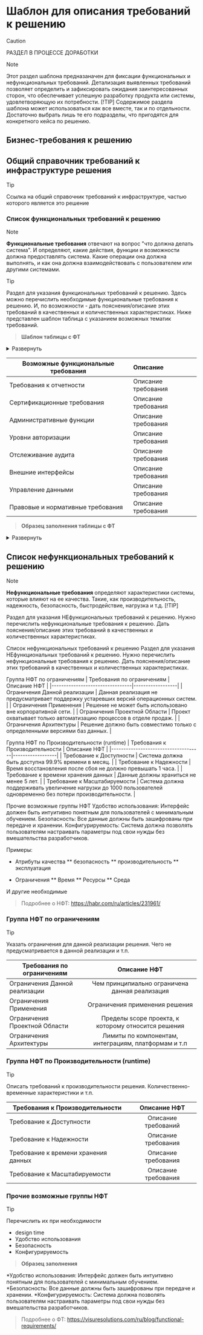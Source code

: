 # Шаблон для описания требований к решению
>[!CAUTION]
> РАЗДЕЛ В ПРОЦЕССЕ ДОРАБОТКИ

>[!NOTE]
>Этот раздел шаблона предназаначен для фиксации функциональных и нефункциональных требований. Детализация выявленных требований позволяет определить и зафиксировать ожидания заинтересованных сторон, что обеспечивает успешную разработку продукта или системы, удовлетворяющую их потребности.
>[!TIP]
>Содержимое раздела шаблона может использоваться как все вместе, так и по отдельности. Достаточно выбрать лишь те его подразделы, что пригодятся для конкретного кейса по решению.

## Бизнес-требования к решению

## Общий справочник требований к инфраструктуре решения
>[!TIP]
> Ссылка на общий справочник требований к инфраструктуре, частью которого является это решение



### Список функциональных требований к решению

>[!NOTE]
>**Функциональные требования** отвечают на вопрос "что должна делать система". И определяют, какие действия, функции и возможности должна предоставлять система.
Какие операции она должна выполнять, и как она должна взаимодействовать с пользователем или другими системами.

>[!TIP]
>Раздел для указания функциональных требований к решению.
Здесь можно перечислить необходимые функциональные требования к решению.
И, по возможности - дать пояснения/описание этих требований в качественных и количественных характеристиках.
Ниже представлен шаблон таблица с указанием возможных тематик требований.

>**Шаблон таблицы с ФТ**
<details>
<summary>Развернуть</summary>

</details>

| Возможные функциональные требования| Описание|
| ------------- |:-------------|
| Требования к отчетности   | Описание требования|
| Сертификационные требования   | Описание требования|
| Административные функции   | Описание требования|
| Уровни авторизации    | Описание требования|
| Отслеживание аудита   | Описание требования|
| Внешние интерфейсы    | Описание требования|
| Управление данными   | Описание требования|
| Правовые и нормативные требования | Описание требования|

>**Образец заполнения таблицы с ФТ**
<details>
<summary>Развернуть</summary>
| Функциональное Требование | Описание требования |
|-------------------------------|:------------------|
| Автоматизация обработки данных | Система должна автоматически обрабатывать входящие данные. |
| Управление пользователями | Необходимо реализовать функционал для управления правами доступа пользователей, включая уровни авторизации. |
| Отчетность | Система должна генерировать отчеты о выполненных операциях и производительности, доступные для анализа. |
| Интеграция с внешними системами | Решение должно обеспечивать интеграцию с существующими системами для обмена данными. |
| Отслеживание аудита | Необходимо реализовать функционал для отслеживания всех действий пользователей в системе для повышения безопасности. |
</details>


## Список нефункциональных требований к решению

>[!NOTE]
>**Нефункциональные требования** определяют характеристики системы, которые влияют на ее качества. Такие, как производительность, надежность, безопасность, быстродействие, нагрузка и т.д.
>[!TIP]
>

Раздел для указания НЕфункциональных требований к решению.
Нужно перечислить нефункциональные требования к решению.
Дать пояснения/описание этих требований в качественных и количественных характеристиках.

Список нефункциональных требований к решению
Раздел для указания НЕфункциональных требований к решению. Нужно перечислить нефункциональные требования к решению. Дать пояснения/описание этих требований в качественных и количественных характеристиках.

Группа НФТ по ограничениям
| Требования по ограничениям | Описание НФТ |
|---------------------------------|------------------|
| Ограничения Данной реализации | Данная реализация не предусматривает поддержку устаревших версий операционных систем. |
| Ограничения Применения | Решение не может быть использовано вне корпоративной сети. |
| Ограничения Проектной Области | Проект охватывает только автоматизацию процессов в отделе продаж. |
| Ограничения Архитектуры | Решение должно быть совместимо только с определенными версиями баз данных. |

Группа НФТ по Производительности (runtime)
| Требования к Производительности | Описание НФТ |
|-------------------------------------|------------------|
| Требование к Доступности | Система должна быть доступна 99.9% времени в месяц. |
| Требование к Надежности | Время восстановления после сбоя не должно превышать 1 часа. |
| Требование к времени хранения данных | Данные должны храниться не менее 5 лет. |
| Требование к Масштабируемости | Система должна поддерживать увеличение нагрузки до 1000 пользователей одновременно без потери производительности. |

Прочие возможные группы НФТ
Удобство использования: Интерфейс должен быть интуитивно понятным для пользователей с минимальным обучением.
Безопасность: Все данные должны быть зашифрованы при передаче и хранении.
Конфигурируемость: Система должна позволять пользователям настраивать параметры под свои нужды без вмешательства разработчиков.


Примеры:




* Атрибуты качества
  ** безопасность
  ** производительность
  ** эксплуатация
  
* Ограничения
  ** Время
  ** Ресурсы
  ** Среда
  
И другие необходимые
  
> Подробнее о НФТ:
https://habr.com/ru/articles/231961/

### Группа НФТ по ограничениям

>[!TIP]
>

Указать ограничения для данной реализации решения.
Чего не предусматривается в данной реализации и т.п.

| Требования по ограничениям | Описание НФТ|
| ------------- |:-------------:|
| Ограничения Данной реализации | Чем принципиально ограничена данная реализация |
| Ограничения Применения | Ограничения применения решения |
| Ограничения Проектной Области | Пределы scope проекта, к которому относится решения |
| Ограничения Архитектуры |Лимиты по компонентам, интеграциям, платформам и т.п |

### Группа НФТ по Производительности (runtime)

>[!TIP]
>


Описать требований к производительности решения.
Количественно-временные характеристики и т.п.

| Требования к Производительности | Описание НФТ|
| ------------- |:-------------:|
| Требование к Доступности| Описание требований|
| Требование к Надежности| Описание требования|
| Требование к  времени хранения данных| Описание требования|
| Требование к Масштабируемости| Описание требования|

### Прочие возможные группы НФТ

>[!TIP]
>

Перечислить их при необходимости
* design time
* Удобство использования
* Безопасность
* Конфигурируемость 

>**Образец заполнения**

*Удобство использования: Интерфейс должен быть интуитивно понятным для пользователей с минимальным обучением.
*Безопасность: Все данные должны быть зашифрованы при передаче и хранении.
*Конфигурируемость: Система должна позволять пользователям настраивать параметры под свои нужды без вмешательства разработчиков.


> Подробнее о ФТ: 
https://visuresolutions.com/ru/blog/functional-requirements/
